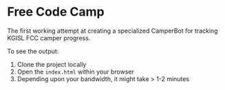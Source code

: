 Free Code Camp
==============

The first working attempt at creating a specialized CamperBot
for tracking KGISL FCC camper progress. 

To see the output: 

1. Clone the project locally
2. Open the `index.html` within your browser
3. Depending upon your bandwidth, it might take > 1-2 minutes

